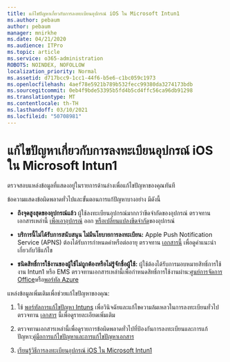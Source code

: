 ```yaml
---
title: แก้ไขปัญหาเกี่ยวกับการลงทะเบียนอุปกรณ์ iOS ใน Microsoft Intun1
ms.author: pebaum
author: pebaum
manager: mnirkhe
ms.date: 04/21/2020
ms.audience: ITPro
ms.topic: article
ms.service: o365-administration
ROBOTS: NOINDEX, NOFOLLOW
localization_priority: Normal
ms.assetid: d717bcc9-1cc1-44f6-b5e6-c1bc059c1973
ms.openlocfilehash: 4aef78e5921b789b532fecc99380da3274173bdb
ms.sourcegitcommit: 0eb4f9bde53395b5fd4b5cd4ffc56ca96db91298
ms.translationtype: MT
ms.contentlocale: th-TH
ms.lasthandoff: 03/10/2021
ms.locfileid: "50708981"
---
```

# <a name="troubleshoot-issues-with-enrolling-ios-devices-in-microsoft-intune"></a>แก้ไขปัญหาเกี่ยวกับการลงทะเบียนอุปกรณ์ iOS ใน Microsoft Intun1

ตรวจสอบแหล่งข้อมูลที่แสดงอยู่ในรายการด้านล่างเพื่อแก้ไขปัญหาของคุณทันที 
  
ข้อความแสดงข้อผิดพลาดทั่วไปและขั้นตอนการแก้ปัญหาบางอย่าง มีดังนี้
  
- **ถึงจุดสูงสุดของอุปกรณ์แล้ว** ผู้ใช้ลงทะเบียนอุปกรณ์มากกว่าขีดจํากัดของอุปกรณ์ ตรวจทานเอกสารเหล่านี้ [เพื่อเอาอุปกรณ์](https://docs.microsoft.com/intune/devices-wipe) ออก [หรือเปลี่ยนแปลงขีดจํากัด](https://docs.microsoft.com/intune/enrollment-restrictions-set#set-device-limit-restrictions)ของอุปกรณ์
    
- **บริการนี้ไม่ได้รับการสนับสนุน ไม่มีนโยบายการลงทะเบียน:** Apple Push Notification Service (APNS) ต้องได้รับการกําหนดค่าหรือต่ออายุ ตรวจทาน [เอกสารนี้](https://docs.microsoft.com/intune/apple-mdm-push-certificate-get) เพื่อดูคําแนะนําเกี่ยวกับวิธีแก้ไข 
    
- **ชนิดสิทธิ์การใช้งานของผู้ใช้ไม่ถูกต้องหรือไม่รู้จักชื่อผู้ใช้:** ผู้ใช้ต้องได้รับการมอบหมายสิทธิ์การใช้งาน Intun1 หรือ EMS ตรวจทานเอกสารเหล่านี้เพื่อกําหนดสิทธิ์การใช้งานผ่าน:[ศูนย์การจัดการ Office](https://docs.microsoft.com/intune/licenses-assign)หรือ[พอร์ทัล Azure](https://docs.microsoft.com/azure/active-directory/license-users-groups)
    
แหล่งข้อมูลเพิ่มเติมเพื่อช่วยแก้ไขปัญหาของคุณ:
  
1. ใช้ [พอร์ทัลการแก้ไขปัญหา Intuns](https://devicemanagement.microsoft.com/#blade/Microsoft_Intune_DeviceSettings/TroubleshootBlade) เพื่อวินิจฉัยและแก้ไขความล้มเหลวในการลงทะเบียนทั่วไป ตรวจทาน [เอกสาร](https://docs.microsoft.com/intune/help-desk-operators) นี้เพื่อดูรายละเอียดเพิ่มเติม 
    
2. ตรวจทานเอกสารเหล่านี้เพื่อดูรายการข้อผิดพลาดทั่วไปที่ป้องกันการลงทะเบียนและการแก้ปัญหา:[คู่มือการแก้ไขปัญหา](https://support.microsoft.com/help/4039809/troubleshooting-ios-device-enrollment-in-intune)[และการแก้ไขปัญหาเอกสาร](https://docs.microsoft.com/troubleshoot/mem/intune/troubleshoot-device-enrollment-in-intune)
    
3. [เรียนรู้วิธีการลงทะเบียนอุปกรณ์ iOS ใน Microsoft Intun1](https://docs.microsoft.com/intune/ios-enroll)
    


